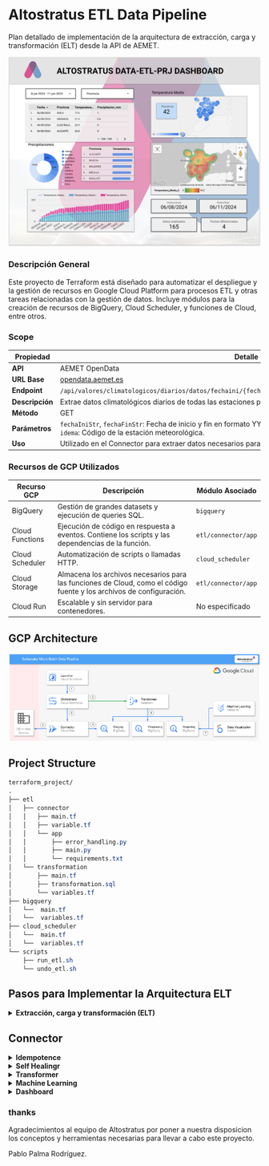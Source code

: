 # Altostratus ETL Data Pipeline

Plan detallado de implementación de la arquitectura de extracción, carga y transformación (ELT) desde la API de AEMET.

![Dashboard Visualization](documentation/images/altostratus-data-prj-dashboard.png)

### Descripción General
Este proyecto de Terraform está diseñado para automatizar el despliegue y la gestión de recursos en Google Cloud Platform para procesos ETL y otras tareas relacionadas con la gestión de datos. Incluye módulos para la creación de recursos de BigQuery, Cloud Scheduler, y funciones de Cloud, entre otros.

### Scope

| **Propiedad**   | **Detalle**                                                                                    |
|-----------------|------------------------------------------------------------------------------------------------|
| **API**         | AEMET OpenData                                                                                 |
| **URL Base**    | [opendata.aemet.es](https://opendata.aemet.es/dist/index.html#/informacion-satelite)           |
| **Endpoint**    | `/api/valores/climatologicos/diarios/datos/fechaini/{fechaIniStr}/fechafin/{fechaFinStr}/estacion/{idema}` |
| **Descripción** | Extrae datos climatológicos diarios de todas las estaciones para un rango de fechas específico.|
| **Método**      | GET                                                                                            |
| **Parámetros**  | `fechaIniStr`, `fechaFinStr`: Fecha de inicio y fin en formato YYYY-MM-DD.<br>`idema`: Código de la estación meteorológica. |
| **Uso**         | Utilizado en el Connector para extraer datos necesarios para procesamiento en Staging.         |

### Recursos de GCP Utilizados

| Recurso GCP       | Descripción                                                | Módulo Asociado    |
|-------------------|------------------------------------------------------------|--------------------|
| BigQuery          | Gestión de grandes datasets y ejecución de queries SQL.    | `bigquery`         |
| Cloud Functions   | Ejecución de código en respuesta a eventos. Contiene los scripts y las dependencias de la función. | `etl/connector/app`|
| Cloud Scheduler   | Automatización de scripts o llamadas HTTP.                 | `cloud_scheduler`  |
| Cloud Storage     | Almacena los archivos necesarios para las funciones de Cloud, como el código fuente y los archivos de configuración. | `etl/connector/app`|
| Cloud Run         | Escalable y sin servidor para contenedores.                | No especificado    |


## GCP Architecture

![subject](documentation/images/gcp_structure.png)

## Project Structure

```css
terraform_project/
.
├── etl
│   ├── connector
│   │   ├── main.tf
│   │   ├── variable.tf
│   │   └── app
│   │       ├── error_handling.py
│   │       ├── main.py
│   │       └── requirements.txt
│   └── transformation
│       ├── main.tf
│       ├── transformation.sql
│       └── variables.tf
├── bigquery
│   └──  main.tf
│   └──  variables.tf
├── cloud_scheduler
│   └──  main.tf
│   └──  variables.tf
└── scripts
    ├── run_etl.sh
    └── undo_etl.sh
```


## Pasos para Implementar la Arquitectura ELT


<details>
<summary><strong>Extracción, carga y transformación (ELT)</strong></summary>

### Flujo de Proceso ETL

1. **Extracción (E) - Connector:**
   - La función del connector se conecta a la API de AEMET.
   - Extrae los datos meteorológicos.
   - Almacena estos datos en la tabla de `staging` en BigQuery.

2. **Transformación (T) - Transformation:**
   - **Vista para Eliminación de Duplicados:**
     - Crea la vista `processing.aemet_data_clean_view` para eliminar duplicados.
   - **Vista para Validación y Limpieza:**
     - Crea la vista `processing.aemet_data_clean_validated_view` para validar y limpiar los datos.
   - **Tabla para Agregación y Cálculo:**
     - Crea la tabla `reporting.aemet_data_aggregated` a partir de las vistas procesadas.
     - Realiza cálculos como promedio de temperatura, suma de precipitación, etc.

3. **Carga (L) - Reporting:**
   - La tabla `reporting.aemet_data_aggregated` contiene los datos finales y agregados.
   - Estos datos están listos para ser consumidos por herramientas de visualización como Looker Studio.

</details>

## Connector

<details>
<summary><strong>Idempotence</strong></summary>
    
### Idempotencia
La idempotencia es un principio de diseño que asegura que múltiples invocaciones de una operación bajo las mismas condiciones producen el mismo resultado sin efectos adicionales. En el contexto de un conector ETL, asegura que al ejecutarse repetidas veces, el proceso no generará datos duplicados, incluso si se invoca varias veces el mismo día.

El conector está diseñado para ser idempotente. Esto se logra mediante una serie de controles y verificaciones que aseguran que solo se carguen datos nuevos o faltantes en la base de datos, sin duplicar entradas existentes. A continuación, se detallan los pasos y mecanismos utilizados:

1. **Verificación de Datos Existentes:**
   - Antes de insertar datos en BigQuery, el conector verifica si ya existen en la tabla destino. Esto se hace mediante una consulta SQL que busca registros por fecha y estación.
   ```python
   def check_data_exists(client, table_id, date, station):
       query = f"""
       SELECT COUNT(*) as count
       FROM `{table_id}`
       WHERE Fecha = '{date}' AND Estacion = '{station}'
       """
       query_job = client.query(query)
       results = query_job.result()
       for row in results:
           if row.count > 0:
               return True
       return False
   ```

2. **Procesamiento Condicional de Datos:**
   - Solo los datos que no existen actualmente en la base de datos son procesados y cargados. Esto evita duplicados y asegura que cada ejecución del conector, incluso repetida en el mismo día, no altere los resultados de las cargas anteriores.
   ```python
   for row in data:
       if not check_data_exists(client, table_id, row['Fecha'], row['Estacion']):
           unique_data.append(row)

   if unique_data:
       errors = client.insert_rows_json(table_id, unique_data)
       if errors:
           raise Exception(f"Failed to insert rows: {errors}")
   ```

3. **Manejo de Excepciones y Errores de Conectividad:**
   - Cualquier fallo en la obtención de datos o en la respuesta de la API resulta en la captura de estos incidentes sin reintentar automáticamente la carga, lo que podría llevar a intentos duplicados de inserción.
   ```python
   except requests.exceptions.RequestException as e:
       print(f"Exception occurred for station {station_id}, logging failed request: {e}")
       failed_stations.append(station_id)
   ```

#### Beneficios de la Idempotencia
Implementar la idempotencia en el conector ofrece múltiples beneficios, incluyendo:
- **Consistencia de Datos**: Asegura que los datos sean consistentes y confiables, libres de duplicaciones no deseadas.
- **Robustez Operativa**: Mejora la robustez del sistema al manejar fallos y reinvocaciones sin introducir anomalías en los datos.
- **Optimización de Recursos**: Reduce el uso innecesario de recursos al evitar procesar y almacenar datos que ya están presentes.
  
</details>


<details>
<summary><strong>Self Healingr</strong></summary>

# Self Healing

La auto-reparación en nuestro conector de Altostratus asegura que si ocurre alguna interrupción en la disponibilidad de la API de AEMET, como un período de inactividad de dos semanas, el sistema automáticamente recupera y carga los datos perdidos una vez que la API vuelve a estar disponible.

#### Mecanismo de Auto-Reparación:

1. **Registro de Solicitudes Fallidas:**
   - Si una solicitud a la API falla, el incidente se registra en una tabla específica (`FAILED_REQUESTS_TABLE`) con detalles como la fecha de inicio, la fecha de fin y el código de la estación.
   ```python
   def log_failed_requests(client, start_date, end_date, station_id):
       table_id = os.getenv('FAILED_REQUESTS_TABLE_ID')
       row = {"FechaInicio": start_date, "FechaFin": end_date, "Estacion": station_id}
       client.insert_rows_json(table_id, [row])
   ```

2. **Reintento de Cargas Fallidas:**
   - Regularmente se revisa la tabla de solicitudes fallidas para intentar nuevamente cargar los datos. Si la API vuelve a estar disponible y los datos pueden ser recuperados, se procesan y cargan en BigQuery.
   ```python
   def retry_failed_requests(client, api_key):
       table_id = os.getenv('FAILED_REQUESTS_TABLE_ID')
       failed_requests = client.query(f"SELECT * FROM `{table_id}`").result()
       for request in failed_requests:
           data_url = fetch_aemet_data(api_key, request.FechaInicio, request.FechaFin, request.Estacion)
           if data_url:
               data = fetch_data_from_url(data_url)
               load_data_to_bigquery(data)
               delete_failed_request(client, request.FechaInicio, request.FechaFin, request.Estacion)
   ```

3. **Limpieza de Registros de Fallos:**
   - Después de una carga exitosa, las entradas correspondientes en la tabla de solicitudes fallidas se eliminan para evitar reintento innecesarios y mantener la tabla limpia.
   ```python
   def delete_failed_request(client, start_date, end_date, station_id):
       table_id = os.getenv('FAILED_REQUESTS_TABLE_ID')
       client.query(f"DELETE FROM `{table_id}` WHERE FechaInicio = '{start_date}' AND FechaFin = '{end_date}' AND Estacion = '{station_id}'")
   ```

#### Beneficios:

- **Continuidad y Completitud de Datos**: Asegura que todos los datos necesarios sean recuperados y cargados, manteniendo la integridad y completitud del conjunto de datos.
- **Resiliencia Operativa**: Aumenta la capacidad del sistema para manejar interrupciones sin intervención humana, mejorando la fiabilidad del proceso ETL.
- **Eficiencia en la Gestión de Datos**: Optimiza el manejo de datos y recursos al automatizar la recuperación de datos tras fallos de conexión con la fuente.

</details>


<details>
<summary><strong>Transformer</strong></summary>

### Descripción del Transformer

El módulo Transformer es crucial para la conversión de datos crudos en información agregada y limpia que se almacena para el análisis y reporte final. Este proceso se realiza mediante scripts SQL que manipulan y transforman datos almacenados en BigQuery, siguiendo un flujo detallado y estructurado de operaciones.

#### Proceso de Transformación Detallado:

1. **Eliminación de Duplicados:**
   - Primero, se crea una vista en BigQuery que elimina los duplicados de los datos recopilados, garantizando que cada registro en el dataset `staging` sea único. Esto se logra utilizando la cláusula `SELECT DISTINCT`.
   ```sql
   CREATE OR REPLACE VIEW processing.aemet_data_clean_view AS
   SELECT DISTINCT *
   FROM staging.aemet_data;
   ```

2. **Validación y Limpieza de Datos:**
   - A continuación, se aplica una segunda vista para validar y limpiar los datos. Esta vista filtra los registros para asegurarse de que todos los campos críticos contengan valores válidos y no nulos, como temperaturas y precipitaciones.
   ```sql
   CREATE OR REPLACE VIEW processing.aemet_data_clean_validated_view AS
   SELECT *
   FROM processing.aemet_data_clean_view
   WHERE Temperatura_Media_C IS NOT NULL
     AND Temperatura_Maxima_C IS NOT NULL
     AND Temperatura_Minima_C IS NOT NULL;
   ```

3. **Agregación y Cálculo:**
   - Finalmente, se realiza una transformación que agrega los datos por provincia y fecha, calculando promedios y totales para varias métricas climáticas. Esta transformación se almacena como una tabla en el dataset `reporting`.
   ```sql
   CREATE OR REPLACE TABLE reporting.aemet_data_aggregated AS
   SELECT Provincia, Fecha,
          AVG(Temperatura_Media_C) AS Avg_Temperatura_Media_C,
          AVG(Temperatura_Maxima_C) AS Avg_Temperatura_Maxima_C,
          AVG(Temperatura_Minima_C) AS Avg_Temperatura_Minima_C,
          SUM(Precipitacion_mm) AS Total_Precipitacion_mm,
          AVG(Humedad_Relativa_Media) AS Avg_Humedad_Relativa_Media,
          AVG(Presion_Maxima_hPa) AS Avg_Presion_Maxima_hPa,
          AVG(Presion_Minima_hPa) AS Avg_Presion_Minima_hPa,
          AVG(Velocidad_Media_Viento_ms) AS Avg_Velocidad_Media_Viento_ms,
          MAX(Racha_Maxima_Viento_ms) AS Max_Racha_Maxima_Viento_ms
   FROM processing.aemet_data_clean_validated_view
   GROUP BY Provincia, Fecha;
   ```

#### Características Clave del Transformer:

- **Automatización de Limpieza y Validación:** Asegura la calidad y la confiabilidad de los datos que fluyen hacia los sistemas de reporting y análisis.
- **Eficiencia de Consultas:** Al almacenar vistas intermedias y tablas, se minimiza el costo computacional de futuras consultas y análisis, permitiendo un acceso más rápido y eficiente a los datos.
- **Facilidad de Mantenimiento:** Mantener el código SQL en archivos separados y bien documentados facilita su revisión y actualización.

</details>


<details>
<summary><strong>Machine Learning</strong></summary>

# Predictions

### Parámetros Clave en el Modelo de Machine Learning

| **Parámetro**          | **Descripción**                                                                                       | **Valor Utilizado** |
|------------------------|-------------------------------------------------------------------------------------------------------|---------------------|
| **Forecast Horizon**   | Define el período hacia el futuro para el cual el modelo realiza predicciones.                        | Después de 7 días   |
| **Context Window**     | Cantidad de días anteriores usados para predecir un valor futuro, proporcionando contexto histórico.  | 5 días              |

#### Resumen de Parámetros:
- **Forecast Horizon**: Ajustado para predecir valores hasta 7 días después del último dato disponible, enfocado en una proyección de corto plazo.
- **Context Window**: Utiliza 5 días de datos anteriores para cada predicción, equilibrando la captura de tendencias recientes sin sobrecargar el modelo con información demasiado antigua.

## Primera predicción

```
Fecha,Estacion,Provincia,Temperatura_Maxima_C,Temperatura_Minima_C,Humedad_Relativa_Media,Presion_Maxima_hPa,Presion_Minima_hPa,Velocidad_Media_Viento_ms,Racha_Maxima_Viento_ms,Precipitacion_mm,predicted_on_Fecha,Predicted_Temperatura_Media_C
2024-06-11,"MADRID, RETIRO",MADRID,30.0,20.0,45.0,937.2,933.9,2.5,7.8,0.0,2024-06-11,24.859983444213867
2024-06-12,"MADRID, RETIRO",MADRID,31.0,21.0,46.0,937.2,933.9,2.5,7.8,0.0,2024-06-11,24.525007247924805
2024-06-13,"MADRID, RETIRO",MADRID,32.0,22.0,47.0,937.2,933.9,2.5,7.8,0.0,2024-06-11,24.2839412689209
2024-06-14,"MADRID, RETIRO",MADRID,33.0,23.0,48.0,937.2,933.9,2.5,7.8,0.0,2024-06-11,24.024276733398438
2024-06-15,"MADRID, RETIRO",MADRID,34.0,24.0,49.0,937.2,933.9,2.5,7.8,0.0,2024-06-11,24.142459869384766
2024-06-16,"MADRID, RETIRO",MADRID,35.0,25.0,50.0,937.2,933.9,2.5,7.8,0.0,2024-06-11,24.18337059020996
2024-06-17,"MADRID, RETIRO",MADRID,36.0,26.0,51.0,937.2,933.9,2.5,7.8,0.0,2024-06-11,24.358701705932617
```

## Segunda prediccion
```
"2024-06-11","MADRID","30.0","20.0","0.0","45.0","937.2","933.9","2.5","7.8",22.91298484802246
"2024-06-12","MADRID","31.0","21.0","0.0","46.0","937.2","933.9","2.5","7.8",22.82161521911621
"2024-06-13","MADRID","32.0","22.0","0.0","47.0","937.2","933.9","2.5","7.8",22.551820755004883
"2024-06-14","MADRID","33.0","23.0","0.0","48.0","937.2","933.9","2.5","7.8",22.6556396484375
"2024-06-15","MADRID","34.0","24.0","0.0","49.0","937.2","933.9","2.5","7.8",22.755218505859375
"2024-06-16","MADRID","35.0","25.0","0.0","50.0","937.2","933.9","2.5","7.8",22.822126388549805
"2024-06-17","MADRID","36.0","26.0","0.0","51.0","937.2","933.9","2.5","7.8",22.743627548217773
```

## Analisis

### Mejoras para el segundo modelo

- **Ampliación de Datos**: El segundo modelo se benefició de un conjunto de datos mucho más amplio, aprovechando observaciones de un año entero por cada estación. Esto proporcionó una base más robusta para el entrenamiento, permitiendo al modelo captar mejor las variabilidades y tendencias a largo plazo.
- **Tiempo de Entrenamiento**: Al duplicar el tiempo de entrenamiento en el segundo modelo, se permitió un análisis más profundo de los datos más extensos, potencialmente mejorando la capacidad del modelo para hacer predicciones precisas.
- **Tratamiento de Valores Nulos**: Optar por la mediana en lugar de la media para reemplazar los valores nulos en las precipitaciones asegura que el modelo no se vea afectado por valores atípicamente altos o bajos, manteniendo una aproximación más realista y representativa de las condiciones climáticas típicas.

### Parámetros Clave en el Modelo de Machine Learning

| **Parámetro**          | **Descripción**                                                                                       | **Valor Utilizado** |
|------------------------|-------------------------------------------------------------------------------------------------------|---------------------|
| **Forecast Horizon**   | Define el período hacia el futuro para el cual el modelo realiza predicciones.                        | Después de 7 días   |
| **Context Window**     | Cantidad de días anteriores usados para predecir un valor futuro, proporcionando contexto histórico.  | 5 días              |

#### Resumen de Parámetros:
- **Forecast Horizon**: Ajustado para predecir valores hasta 7 días después del último dato disponible, enfocado en una proyección de corto plazo.
- **Context Window**: Utiliza 5 días de datos anteriores para cada predicción, equilibrando la captura de tendencias recientes sin sobrecargar el modelo con información demasiado antigua.

### Modelo de ayer
- **MAE (Error Absoluto Medio)**: 4.296
- **MAPE (Error Porcentual Absoluto Medio)**: 391,988,900 (extremadamente alto)
- **RMSE (Error Cuadrático Medio Raíz)**: 5.187
- **RMSLE (Error Logarítmico Cuadrático Medio Raíz)**: 0.559
- **R² (Coeficiente de Determinación)**: 0.301

### Modelo de hoy
- **MAE**: 3.25
- **MAPE**: 64,606,156 (todavía muy alto pero mucho menor que el modelo anterior)
- **RMSE**: 4.206
- **RMSLE**: 0.343
- **R²**: 0.571
- **RMSPE (Error Porcentual Cuadrático Medio Raíz)**: 1,027,265,200 (muy alto)
- **WAPE (Error Porcentual Absoluto Ponderado)**: 19.869

### Análisis y Comparación

1. **MAE y RMSE**:
   - El MAE y RMSE son más bajos en el modelo de hoy, lo que indica que, en promedio, los errores en las predicciones son menores en magnitud comparado con el modelo de ayer.

2. **MAPE y RMSPE**:
   - Ambos modelos presentan valores extremadamente altos para MAPE y RMSPE, lo que sugiere que hay problemas en algunos casos específicos donde los errores porcentuales son muy grandes. Esto podría ser debido a valores reales muy pequeños o cercanos a cero, lo cual hace que cualquier error pequeño en la predicción se amplifique en términos porcentuales.

3. **RMSLE**:
   - El RMSLE es más bajo en el modelo de hoy, indicando que este modelo maneja mejor los errores en una escala logarítmica, lo cual es útil cuando los valores varían en órdenes de magnitud.

4. **R²**:
   - El valor de R² es sustancialmente mayor en el modelo de hoy (0.571 frente a 0.301), lo que sugiere que este modelo puede explicar una mayor proporción de la varianza de los datos observados, lo que lo hace más fiable.

5. **WAPE**:
   - WAPE solo está disponible para el modelo de hoy y es relativamente alto (19.869), lo que indica que el error medio ponderado es casi el 20% del valor real promedio.

### Conclusión

El **modelo de hoy es más fiable** en términos generales, ya que todas las métricas clave de error (MAE, RMSE, RMSLE) son más bajas, y su R² es mucho más alto, lo que significa que el modelo de hoy tiene una mejor capacidad general para predecir los datos. Sin embargo, ambos modelos sufren de altos errores porcentuales (MAPE, RMSPE), lo que puede necesitar una revisión de cómo los datos son manejados o transformados antes de la predicción, o podría indicar que el modelo necesita ser ajustado para manejar mejor casos con valores pequeños o cero.

</details>

<details>
<summary><strong>Dashboard</strong></summary>

### Dashboard en Looker Studio

El dashboard en Looker Studio visualiza datos de clima procesados y almacenados en la BigQuery de reporting. Está diseñado para ofrecer insights dinámicos y actualizados con una interfaz interactiva y fácil de navegar.

#### Características del Dashboard:
- **Filtros Dinámicos**: Incluye filtros de fecha y localización que permiten a los usuarios personalizar la visualización de datos desde el 06/08/2024 al 11/06/2024 y por provincias específicas.
- **Fuentes de Datos**: Se alimenta directamente de la tabla de reporting en BigQuery, asegurando que los datos sean actuales y reflejen las últimas actualizaciones y transformaciones realizadas.
- **Visualizaciones Implementadas**:
  - **Tabla de Datos**: Muestra registros diarios de temperatura y precipitaciones por provincia.
  - **Mapa de Calor**: Representa la temperatura media a nivel provincial, permitiendo una visualización geográfica de los datos.
  - **Gráficos de Barras y Tortas**: Proporcionan análisis comparativos de la temperatura (media, máxima, mínima) y distribuciones porcentuales de las precipitaciones entre diferentes provincias.

#### Beneficios del Dashboard:
- **Interactividad**: Los usuarios pueden interactuar con los filtros para explorar diferentes aspectos de los datos climáticos, adaptando el análisis a sus necesidades específicas.
- **Actualización en Tiempo Real**: Conectado directamente a BigQuery, el dashboard refleja cambios y actualizaciones de datos en tiempo real.
- **Soporte Decisorio**: Facilita la toma de decisiones proporcionando un acceso rápido y fácil a insights climáticos clave, esenciales para planificación y respuesta a condiciones ambientales.

</details>

### thanks

Agradecimientos al equipo de Altostratus por poner a nuestra disposicion los conceptos y herramientas necesarias para llevar a cabo este proyecto.

Pablo Palma Rodríguez.
